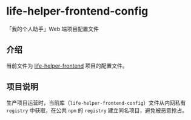 # life-helper-frontend-config

「我的个人助手」Web 端项目配置文件

## 介绍

当前文件为 [life-helper-frontend](https://github.com/inlym/life-helper-frontend) 项目的配置文件。

## 项目说明

生产项目运营时，当前库（`life-helper-frontend-config`）文件从内网私有 `registry` 中获取，在公共 `npm` 的 `registry` 建立同名项目，避免被恶意抢占。
